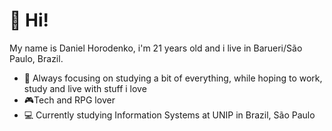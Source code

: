 # 👋 Hi!

My name is Daniel Horodenko, i'm 21 years old and i live in Barueri/São Paulo, Brazil.

- :book: Always focusing on studying a bit of everything, while hoping to work, study and live with stuff i love
- :video_game:Tech and RPG lover
- 💻 Currently studying Information Systems at UNIP in Brazil, São Paulo
